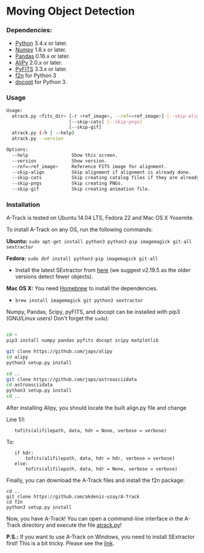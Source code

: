 # Moving Object Detection

### Dependencies:

* [Python](https://www.python.org/) 3.4.x or later.
* [Numpy](http://www.numpy.org/) 1.8.x or later.
* [Pandas](http://pandas.pydata.org/) 0.16.x or later.
* [AliPy](http://obswww.unige.ch/~tewes/alipy/) 2.0.x or later.
* [PyFITS](http://www.stsci.edu/institute/software_hardware/pyfits) 3.3.x or later.
* [f2n](https://github.com/akdeniz-uzay/mod/tree/master/f2n) for Python 3
* [docopt](https://github.com/docopt/docopt) for Python 3.

### <a name="usage"></a> Usage

```bash
Usage:
  atrack.py <fits_dir> [-r <ref_image>, --ref=<ref_image>] [--skip-align]
                       [--skip-cats] [--skip-pngs]
                       [--skip-gif]
  atrack.py (-h | --help)
  atrack.py --version

Options:
  --help                Show this screen.
  --version             Show version.
  --ref=<ref_image>     Reference FITS image for alignment.
  --skip-align          Skip alignment if alignment is already done.
  --skip-cats           Skip creating catalog files if they are already created.
  --skip-pngs           Skip creating PNGs.
  --skip-gif            Skip creating animation file.
```

### Installation

A-Track is tested on Ubuntu 14.04 LTS, Fedora 22 and Mac OS X Yosemite.

To install A-Track on any OS, run the following commands:


**Ubuntu:** ```sudo apt-get install python3 python3-pip imagemagick git-all sextractor```

**Fedora:** ```sudo dnf install python3-pip imagemagick git-all```

* Install the latest SExtractor from [here](http://www.astromatic.net/download/sextractor/) (we suggest v2.19.5 as the older versions detect fewer objects).

**Mac OS X:** You need [Homebrew](http://brew.sh) to install the dependencies.

* ```brew install imagemagick git python3 sextractor```

Numpy, Pandas, Scipy, pyFITS, and docopt can be installed with pip3 (GNU/Linux users! Don't forget the ```sudo```):

```bash

cd ~
pip3 install numpy pandas pyfits docopt scipy matplotlib

git clone https://github.com/japs/alipy
cd alipy
python3 setup.py install

cd ..
git clone https://github.com/japs/astroasciidata
cd astroasciidata
python3 setup.py install
cd ..
```

After installing Alipy, you should locate the built align.py file and change

Line 51:
```
   tofits(alifilepath, data, hdr = None, verbose = verbose)
```
To:
```
   if hdr:
       tofits(alifilepath, data, hdr = hdr, verbose = verbose)
   else:
       tofits(alifilepath, data, hdr = None, verbose = verbose)

```
Finally, you can download the A-Track files and install the f2n package:

```
cd ..
git clone https://github.com/akdeniz-uzay/A-Track
cd f2n
python3 setup.py install
```

Now, you have A-Track! You can open a command-line interface in the A-Track directory and execute the file [atrack.py](#usage)!

**P.S.:** If you want to use A-Track on Windows, you need to install SExtractor first! This is a bit tricky. Please see the [link](http://www.astromatic.net/forum/showthread.php?tid=948).